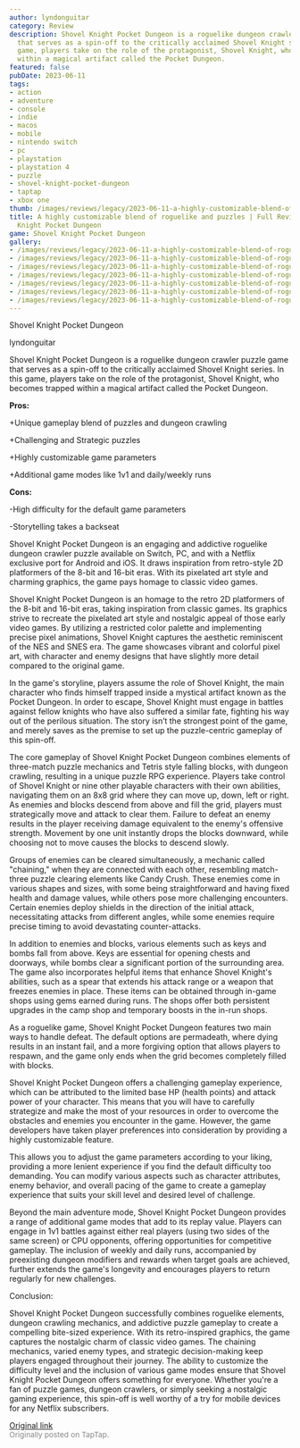 ```yaml
---
author: lyndonguitar
category: Review
description: Shovel Knight Pocket Dungeon is a roguelike dungeon crawler puzzle game
  that serves as a spin-off to the critically acclaimed Shovel Knight series. In this
  game, players take on the role of the protagonist, Shovel Knight, who becomes trapped
  within a magical artifact called the Pocket Dungeon.
featured: false
pubDate: 2023-06-11
tags:
- action
- adventure
- console
- indie
- macos
- mobile
- nintendo switch
- pc
- playstation
- playstation 4
- puzzle
- shovel-knight-pocket-dungeon
- taptap
- xbox one
thumb: /images/reviews/legacy/2023-06-11-a-highly-customizable-blend-of-roguelike-and-puzzles--full-review---shovel-knight-pocket--0.avif
title: A highly customizable blend of roguelike and puzzles | Full Review - Shovel
  Knight Pocket Dungeon
game: Shovel Knight Pocket Dungeon
gallery:
- /images/reviews/legacy/2023-06-11-a-highly-customizable-blend-of-roguelike-and-puzzles--full-review---shovel-knight-pocket--0.avif
- /images/reviews/legacy/2023-06-11-a-highly-customizable-blend-of-roguelike-and-puzzles--full-review---shovel-knight-pocket--1.avif
- /images/reviews/legacy/2023-06-11-a-highly-customizable-blend-of-roguelike-and-puzzles--full-review---shovel-knight-pocket--2.avif
- /images/reviews/legacy/2023-06-11-a-highly-customizable-blend-of-roguelike-and-puzzles--full-review---shovel-knight-pocket--3.avif
- /images/reviews/legacy/2023-06-11-a-highly-customizable-blend-of-roguelike-and-puzzles--full-review---shovel-knight-pocket--4.avif
- /images/reviews/legacy/2023-06-11-a-highly-customizable-blend-of-roguelike-and-puzzles--full-review---shovel-knight-pocket--5.avif
- /images/reviews/legacy/2023-06-11-a-highly-customizable-blend-of-roguelike-and-puzzles--full-review---shovel-knight-pocket--6.avif
---
```

Shovel Knight Pocket Dungeon

lyndonguitar

Shovel Knight Pocket Dungeon is a roguelike dungeon crawler puzzle game that serves as a spin-off to the critically acclaimed Shovel Knight series. In this game, players take on the role of the protagonist, Shovel Knight, who becomes trapped within a magical artifact called the Pocket Dungeon.


**Pros:**


+Unique gameplay blend of puzzles and dungeon crawling

+Challenging and Strategic puzzles

+Highly customizable game parameters

+Additional game modes like 1v1 and daily/weekly runs


**Cons:**


-High difficulty for the default game parameters

-Storytelling takes a backseat

Shovel Knight Pocket Dungeon is an engaging and addictive roguelike dungeon crawler puzzle available on Switch, PC, and with a Netflix exclusive port for Android and iOS. It draws inspiration from retro-style 2D platformers of the 8-bit and 16-bit eras. With its pixelated art style and charming graphics, the game pays homage to classic video games.

Shovel Knight Pocket Dungeon is an homage to the retro 2D platformers of the 8-bit and 16-bit eras, taking inspiration from classic games. Its graphics strive to recreate the pixelated art style and nostalgic appeal of those early video games. By utilizing a restricted color palette and implementing precise pixel animations, Shovel Knight captures the aesthetic reminiscent of the NES and SNES era. The game showcases vibrant and colorful pixel art, with character and enemy designs that have slightly more detail compared to the original game.

In the game's storyline, players assume the role of Shovel Knight, the main character who finds himself trapped inside a mystical artifact known as the Pocket Dungeon. In order to escape, Shovel Knight must engage in battles against fellow knights who have also suffered a similar fate, fighting his way out of the perilous situation. The story isn’t the strongest point of the game, and merely saves as the premise to set up the puzzle-centric gameplay of this spin-off.

The core gameplay of Shovel Knight Pocket Dungeon combines elements of three-match puzzle mechanics and Tetris style falling blocks, with dungeon crawling, resulting in a unique puzzle RPG experience. Players take control of Shovel Knight or nine other playable characters with their own abilities, navigating them on an 8x8 grid where they can move up, down, left or right. As enemies and blocks descend from above and fill the grid, players must strategically move and attack to clear them. Failure to defeat an enemy results in the player receiving damage equivalent to the enemy's offensive strength. Movement by one unit instantly drops the blocks downward, while choosing not to move causes the blocks to descend slowly.

Groups of enemies can be cleared simultaneously, a mechanic called "chaining," when they are connected with each other, resembling match-three puzzle clearing elements like Candy Crush. These enemies come in various shapes and sizes, with some being straightforward and having fixed health and damage values, while others pose more challenging encounters. Certain enemies deploy shields in the direction of the initial attack, necessitating attacks from different angles, while some enemies require precise timing to avoid devastating counter-attacks.

In addition to enemies and blocks, various elements such as keys and bombs fall from above. Keys are essential for opening chests and doorways, while bombs clear a significant portion of the surrounding area. The game also incorporates helpful items that enhance Shovel Knight's abilities, such as a spear that extends his attack range or a weapon that freezes enemies in place. These items can be obtained through in-game shops using gems earned during runs. The shops offer both persistent upgrades in the camp shop and temporary boosts in the in-run shops.

As a roguelike game, Shovel Knight Pocket Dungeon features two main ways to handle defeat. The default options are permadeath, where dying results in an instant fail, and a more forgiving option that allows players to respawn, and the game only ends when the grid becomes completely filled with blocks.

Shovel Knight Pocket Dungeon offers a challenging gameplay experience, which can be attributed to the limited base HP (health points) and attack power of your character. This means that you will have to carefully strategize and make the most of your resources in order to overcome the obstacles and enemies you encounter in the game. However, the game developers have taken player preferences into consideration by providing a highly customizable feature.

This allows you to adjust the game parameters according to your liking, providing a more lenient experience if you find the default difficulty too demanding. You can modify various aspects such as character attributes, enemy behavior, and overall pacing of the game to create a gameplay experience that suits your skill level and desired level of challenge.

Beyond the main adventure mode, Shovel Knight Pocket Dungeon provides a range of additional game modes that add to its replay value. Players can engage in 1v1 battles against either real players (using two sides of the same screen) or CPU opponents, offering opportunities for competitive gameplay. The inclusion of weekly and daily runs, accompanied by preexisting dungeon modifiers and rewards when target goals are achieved, further extends the game's longevity and encourages players to return regularly for new challenges.

Conclusion:

Shovel Knight Pocket Dungeon successfully combines roguelike elements, dungeon crawling mechanics, and addictive puzzle gameplay to create a compelling bite-sized experience. With its retro-inspired graphics, the game captures the nostalgic charm of classic video games. The chaining mechanics, varied enemy types, and strategic decision-making keep players engaged throughout their journey. The ability to customize the difficulty level and the inclusion of various game modes ensure that Shovel Knight Pocket Dungeon offers something for everyone. Whether you're a fan of puzzle games, dungeon crawlers, or simply seeking a nostalgic gaming experience, this spin-off is well worthy of a try for mobile devices for any Netflix subscribers.

[Original link](https://www.taptap.io/post/5799624)<br><span style="font-size: 0.95em; color: #888;">Originally posted on TapTap.</span>